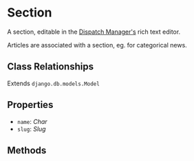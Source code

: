 # Section

A section, editable in the [Dispatch Manager's](../manager.md) rich text editor.

Articles are associated with a section, eg. for categorical news.

## Class Relationships

Extends `django.db.models.Model`

## Properties

- `name`: *Char*
- `slug`: *Slug*

## Methods
